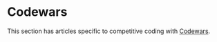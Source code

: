 # Codewars

This section has articles specific to competitive coding with [Codewars](http://www.codewars.com).
